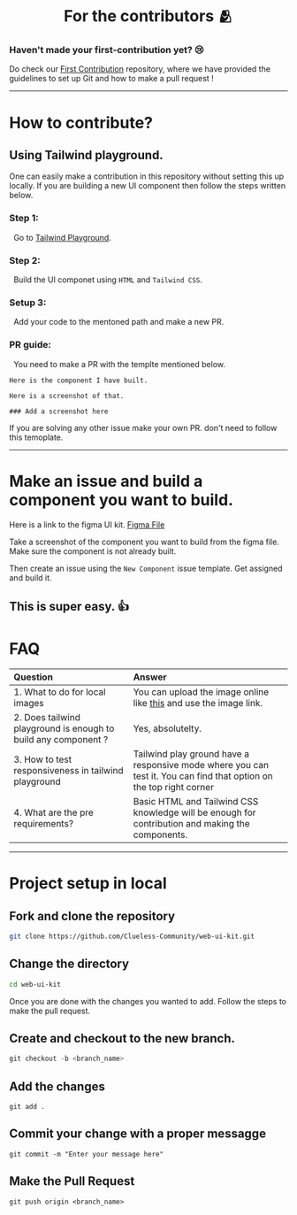 <h1 align=center> For the contributors 🫂 </h1>

### Haven't made your first-contribution yet? 😢
Do check our [First Contribution](https://github.com/Clueless-Community/first-contribution) repository, where we have provided the guidelines to set up Git and how to make a pull request !

---

# How to contribute?
## Using Tailwind playground.

One can easily make a contribution in this repository without setting this up locally. If you are building a new UI component then follow the steps written below.

### Step 1:

&nbsp; Go to [Tailwind Playground](https://play.tailwindcss.com/).

### Step 2:

&nbsp; Build the UI componet using `HTML` and `Tailwind CSS`.

### Setup 3:

&nbsp; Add your code to the mentoned path and make a new PR.

### PR guide:

&nbsp; You need to make a PR with the templte mentioned below.

```
Here is the component I have built. 

Here is a screenshot of that.

### Add a screenshot here
```

If you are solving any other issue make your own PR. don't need to follow this temoplate.

--- 

# Make an issue and build a component you want to build.

Here is a link to the figma UI kit. [Figma File](https://www.figma.com/file/0eqV7t3UKKM14UeqCSfOZb/Essential-UI---Figma-Ui-Kit-(Community)?node-id=688%3A1988)

Take a screenshot of the component you want to build from the figma file. Make sure the component is not already built.

Then create an issue using the `New Component` issue template. Get assigned and build it.

This is super easy. 👍 
---
# FAQ

| Question | Answer |
| :--- | :--- |
| 1. What to do for local images | You can upload the image online like [this](https://imgbb.com/) and use the image link. |
| 2. Does tailwind playground is enough to build any component ? | Yes, absolutelty. |
| 3. How to test responsiveness in tailwind playground | Tailwind play ground have a responsive mode where you can test it. You can find that option on the top right corner |
| 4. What are the pre requirements? | Basic HTML and Tailwind CSS knowledge will be enough for contribution and making the components. |
---

# Project setup in local
## Fork and clone the repository
```bash
git clone https://github.com/Clueless-Community/web-ui-kit.git
```

## Change the directory
```bash
cd web-ui-kit

```

Once you are done with the changes you wanted to add. Follow the steps to make the pull request.
## Create and checkout to the new branch.
```powershell
git checkout -b <branch_name>
```
## Add the changes
```
git add .
```

## Commit your change with a proper messagge
```
git commit -m "Enter your message here"
```

## Make the Pull Request
```
git push origin <branch_name>
```
